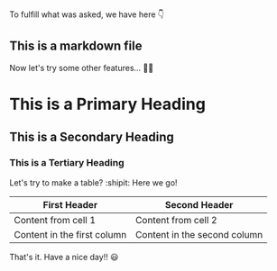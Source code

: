 To fulfill what was asked, we have here :point_down:
## This is a markdown file


Now let's try some other features... :clap::smirk:
# This is a Primary Heading
## This is a Secondary Heading
### This is a Tertiary Heading

Let's try to make a table?  :shipit: Here we go!

First Header | Second Header
------------ | -------------
Content from cell 1 | Content from cell 2
Content in the first column | Content in the second column


That's it. Have a nice day!!  :smiley:

